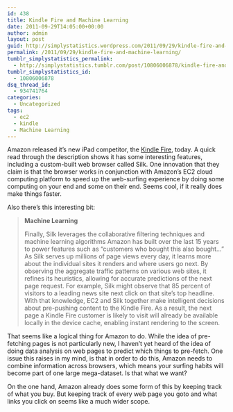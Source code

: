 ```yaml
---
id: 438
title: Kindle Fire and Machine Learning
date: 2011-09-29T14:05:00+00:00
author: admin
layout: post
guid: http://simplystatistics.wordpress.com/2011/09/29/kindle-fire-and-machine-learning
permalink: /2011/09/29/kindle-fire-and-machine-learning/
tumblr_simplystatistics_permalink:
  - http://simplystatistics.tumblr.com/post/10806006878/kindle-fire-and-machine-learning
tumblr_simplystatistics_id:
  - 10806006878
dsq_thread_id:
  - 934741764
categories:
  - Uncategorized
tags:
  - ec2
  - kindle
  - Machine Learning
---
```

Amazon released it&#8217;s new iPad competitor, the <a href="http://www.amazon.com/gp/product/B0051VVOB2" target="_blank">Kindle Fire</a>, today. A quick read through the description shows it has some interesting features, including a custom-built web browser called Silk. One innovation that they claim is that the browser works in conjunction with Amazon&#8217;s EC2 cloud computing platform to speed up the web-surfing experience by doing some computing on your end and some on their end. Seems cool, if it really does make things faster.

Also there&#8217;s this interesting bit:

>  <span></span>
> 
> **Machine Learning**
> 
> Finally, Silk leverages the collaborative filtering techniques and machine learning algorithms Amazon has built over the last 15 years to power features such as “customers who bought this also bought…” As Silk serves up millions of page views every day, it learns more about the individual sites it renders and where users go next. By observing the aggregate traffic patterns on various web sites, it refines its heuristics, allowing for accurate predictions of the next page request. For example, Silk might observe that 85 percent of visitors to a leading news site next click on that site’s top headline. With that knowledge, EC2 and Silk together make intelligent decisions about pre-pushing content to the Kindle Fire. As a result, the next page a Kindle Fire customer is likely to visit will already be available locally in the device cache, enabling instant rendering to the screen.

 <span></span>

That seems like a logical thing for Amazon to do. While the idea of pre-fetching pages is not particularly new, I haven&#8217;t yet heard of the idea of doing data analysis on web pages to predict which things to pre-fetch. One issue this raises in my mind, is that in order to do this, Amazon needs to combine information across browsers, which means your surfing habits will become part of one large mega-dataset. Is that what we want?

On the one hand, Amazon already does some form of this by keeping track of what you buy. But keeping track of every web page you goto and what links you click on seems like a much wider scope.